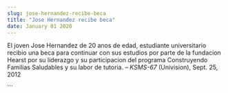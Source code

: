 ```yaml
---
slug: jose-hernandez-recibe-beca
title: "Jose Hernandez recibe beca"
date: January 01 2020
---
```


 
<p>
  El joven Jose Hernandez de 20 anos de edad, estudiante universitario recibio
  una beca para continuar con sus estudios por parte de la fundacion Hearst por
  su liderazgo y su participacion del programa Construyendo Familias Saludables
  y su labor de tutoria. – <em>KSMS-67</em> (Univision), Sept. 25, 2012
</p>
```
